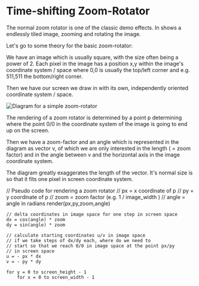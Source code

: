 Time-shifting Zoom-Rotator
==========================

The normal zoom rotator is one of the classic demo effects. In shows a endlessly tiled image, zooming and rotating the image.

Let's go to some theory for the basic zoom-rotator:

We have an image which is usually square, with the size often being a power of 2. Each pixel in the image has a position x,y within the image's coordinate system / space where
0,0 is usually the top/left corner and e.g. 511,511 the bottom/right corner. 

Then we have our screen we draw in with its own, independently oriented coordinate system / space. 

![Diagram for a simple zoom-rotator](https://github.com/fforw/jamrot/blob/master/image/zoomrot.png?raw=true)

The rendering of a zoom rotator is determined by a point p determining where the point 0/0 in the coordinate system of the image is going to end up on the screen.

Then we have a zoom-factor and an angle which is represented in the diagram as vector v, of which we are only interested in the length ( = zoom factor)
and in the angle between v and the horizontal axis in the image coordinate system.

The diagram greatly exaggerates the length of the vector. It's normal size is so that it fits one pixel in screen coordinate system.

// Pseudo code for rendering a zoom rotator
// px = x coordinate of p
// py = y coordinate of p
// zoom = zoom factor (e.g. 1 / image_width )
// angle = angle in radians
render(px,py,zoom,angle)
    
    // delta coordinates in image space for one step in screen space
    dx = cos(angle) * zoom
    dy = sin(angle) * zoom
    
    // calculate starting coordinates u/v in image space 
    // if we take steps of dx/dy each, where do we need to 
    // start so that we reach 0/0 in image space at the point px/py 
    // in screen space
    u = - px * dx 
    v = - py * dy
    
    for y = 0 to screen_height - 1
        for x = 0 to screen_width - 1
        